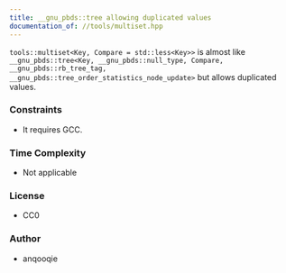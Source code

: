 ```yaml
---
title: __gnu_pbds::tree allowing duplicated values
documentation_of: //tools/multiset.hpp
---
```


`tools::multiset<Key, Compare = std::less<Key>>` is almost like `__gnu_pbds::tree<Key, __gnu_pbds::null_type, Compare, __gnu_pbds::rb_tree_tag, __gnu_pbds::tree_order_statistics_node_update>` but allows duplicated values.

### Constraints
- It requires GCC.

### Time Complexity
- Not applicable

### License
- CC0

### Author
- anqooqie
